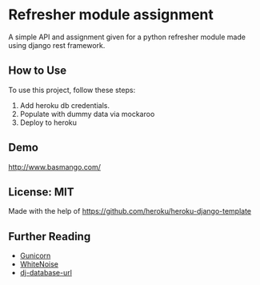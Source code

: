 # Refresher module assignment

A simple API and assignment given for a python refresher module made using django rest framework. 

## How to Use

To use this project, follow these steps:

1. Add heroku db credentials.
2. Populate with dummy data via mockaroo
2. Deploy to heroku

## Demo
http://www.basmango.com/




## License: MIT

Made with the help of https://github.com/heroku/heroku-django-template

## Further Reading

- [Gunicorn](https://warehouse.python.org/project/gunicorn/)
- [WhiteNoise](https://warehouse.python.org/project/whitenoise/)
- [dj-database-url](https://warehouse.python.org/project/dj-database-url/)
